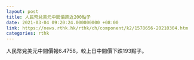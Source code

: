 ```yaml
---
layout: post
title: 人民幣兌美元中間價跌近200點子
date: 2021-03-04 09:20:24.000000000 +08:00
link: https://news.rthk.hk/rthk/ch/component/k2/1578656-20210304.htm
categories: rthk
---
```


人民幣兌美元中間價報6.4758，較上日中間價下跌193點子。
